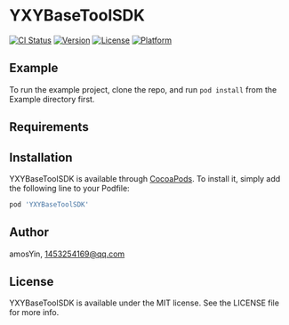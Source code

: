 # YXYBaseToolSDK

[![CI Status](https://img.shields.io/travis/amosYin/YXYBaseToolSDK.svg?style=flat)](https://travis-ci.org/amosYin/YXYBaseToolSDK)
[![Version](https://img.shields.io/cocoapods/v/YXYBaseToolSDK.svg?style=flat)](https://cocoapods.org/pods/YXYBaseToolSDK)
[![License](https://img.shields.io/cocoapods/l/YXYBaseToolSDK.svg?style=flat)](https://cocoapods.org/pods/YXYBaseToolSDK)
[![Platform](https://img.shields.io/cocoapods/p/YXYBaseToolSDK.svg?style=flat)](https://cocoapods.org/pods/YXYBaseToolSDK)

## Example

To run the example project, clone the repo, and run `pod install` from the Example directory first.

## Requirements

## Installation

YXYBaseToolSDK is available through [CocoaPods](https://cocoapods.org). To install
it, simply add the following line to your Podfile:

```ruby
pod 'YXYBaseToolSDK'
```

## Author

amosYin, 1453254169@qq.com

## License

YXYBaseToolSDK is available under the MIT license. See the LICENSE file for more info.
